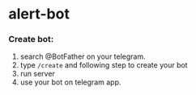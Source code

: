 # alert-bot


### Create bot:
1. search  @BotFather on your telegram.
2. type `/create` and following step to create your bot
3. run server
4. use your bot on telegram app.